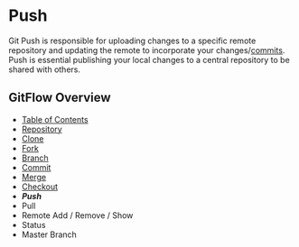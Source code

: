 # Push
Git Push is responsible for uploading changes to a specific remote repository and updating the remote to incorporate your changes/[commits](./Commits.md). Push is essential publishing your local changes to a central repository to be shared with others.

## GitFlow Overview
* [Table of Contents](./README.MD)
* [Repository](./Repository.md)
* [Clone](./Clones.md)
* [Fork](./Forks.md)
* [Branch](./Branches.md)
* [Commit](./Commits.md)
* [Merge](./Merges.md)
* [Checkout](./Checkout.md)
* _**Push**_
* Pull 
* Remote Add / Remove / Show
* Status
* Master Branch 